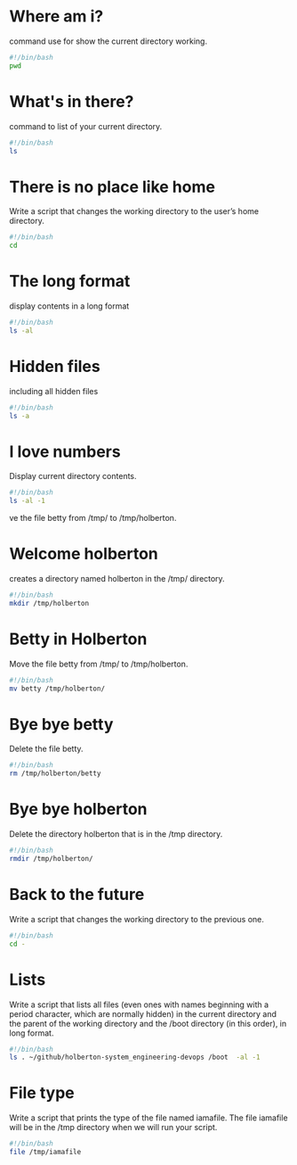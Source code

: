 # Where am i?
command use for show the current directory working.
```bash
#!/bin/bash
pwd
```
# What's in there?
command to list of your current directory.
```bash
#!/bin/bash
ls
```
# There is no place like home
Write a script that changes the working directory to the user’s home directory.
```bash
#!/bin/bash
cd
```
# The long format
display contents in a long format
```bash
#!/bin/bash
ls -al
```
# Hidden files
including all hidden files
```bash
#!/bin/bash
ls -a
```
# I love numbers
Display current directory contents.
```bash
#!/bin/bash
ls -al -1
```
ve the file betty from /tmp/ to /tmp/holberton.
# Welcome holberton
creates a directory named holberton in the /tmp/ directory.
```bash
#!/bin/bash
mkdir /tmp/holberton
```
# Betty in Holberton
Move the file betty from /tmp/ to /tmp/holberton.
```bash
#!/bin/bash
mv betty /tmp/holberton/
```
# Bye bye betty
Delete the file betty.
```bash
#!/bin/bash
rm /tmp/holberton/betty
```
# Bye bye holberton
Delete the directory holberton that is in the /tmp directory.
```bash
#!/bin/bash
rmdir /tmp/holberton/
```
# Back to the future
Write a script that changes the working directory to the previous one.
```bash
#!/bin/bash
cd -
```
# Lists
Write a script that lists all files (even ones with names beginning with a period character, which are normally hidden) in the current directory and the parent of the working directory and the /boot directory (in this order), in long format.
```bash
#!/bin/bash
ls . ~/github/holberton-system_engineering-devops /boot  -al -1
```
# File type
Write a script that prints the type of the file named iamafile. The file iamafile will be in the /tmp directory when we will run your script.
```bash
#!/bin/bash
file /tmp/iamafile
```

